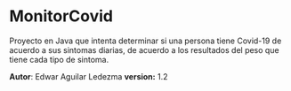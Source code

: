 # MonitorCovid
Proyecto en Java que intenta determinar si una persona tiene Covid-19 de acuerdo a sus sintomas diarias, de acuerdo a los resultados del peso que tiene cada tipo de sintoma.

**Autor**: Edwar Aguilar Ledezma 
**version:** 1.2
